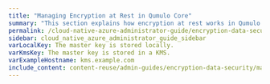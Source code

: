 ```yaml
---
title: "Managing Encryption at Rest in Qumulo Core"
summary: "This section explains how encryption at rest works in Qumulo Core, how to rotate master keys, how to configure a Key Management Server (KMS), and how to ensure that the master keys across your cluster are secured correctly by using the <code>qq</code> CLI."
permalink: /cloud-native-azure-administrator-guide/encryption-data-security/managing-encryption-at-rest.html
sidebar: cloud_native_azure_administrator_guide_sidebar
varLocalKey: The master key is stored locally.
varKmsKey: The master key is stored in a KMS.
varExampleHostname: kms.example.com
include_content: content-reuse/admin-guides/encryption-data-security/managing-encryption-at-rest.md
---
```


